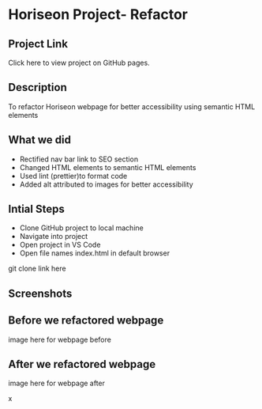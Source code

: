 # Horiseon Project- Refactor

## Project Link

Click here to view project on GitHub pages.

## Description

To refactor Horiseon webpage for better accessibility using semantic HTML elements

## What we did

- Rectified nav bar link to SEO section
- Changed HTML elements to semantic HTML elements
- Used lint (prettier)to format code
- Added alt attributed to images for better accessibility

## Intial Steps

- Clone GitHub project to local machine
- Navigate into project
- Open project in VS Code
- Open file names index.html in default browser

git clone link here

## Screenshots
 ## Before we refactored webpage

 image here for webpage before

 ## After we refactored webpage

 image here for webpage after 

 x





